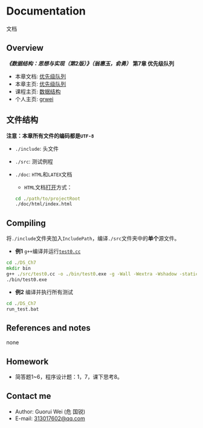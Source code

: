 # Documentation

文档

## Overview

***《数据结构：思想与实现（第2版）》（翁惠玉，俞勇）*** **第7章 优先级队列**

- 本章文档: [优先级队列](https://grwei.github.io/data-structure-homework/DS_Ch7/doc/html/index.html)
- 本章主页: [优先级队列](https://grwei.github.io/data-structure-homework/DS_Ch7/)
- 课程主页: [数据结构](https://grwei.github.io/data-structure-homework/)
- 个人主页: [grwei](https://grwei.github.io/)

## 文件结构

**注意：本章所有文件的编码都是`UTF-8`**

- `./include`: 头文件
- `./src`: 测试例程
- `./doc`: `HTML`和`LATEX`文档
  - `HTML`文档[打开](./doc/html/index.html)方式：
  
  ```bat
  cd ./path/to/projectRoot
  ./doc/html/index.html
  ```

## Compiling

将`./include`文件夹加入`IncludePath`，编译`./src`文件夹中的**单个**源文件。

- **例1** `g++`编译并运行[`test0.cc`](src/test0.cc)

```bat
cd ./DS_Ch7
mkdir bin
g++ ./src/test0.cc -o ./bin/test0.exe -g -Wall -Wextra -Wshadow -static-libgcc -fexec-charset=GBK -std=c++17 -I ./include
./bin/test0.exe
```

- **例2** 编译并执行所有测试

```bat
cd ./DS_Ch7
run_test.bat
```

## References and notes

none

## Homework

- 简答题1~6，程序设计题：1，7，课下思考8。

## Contact me

- Author: Guorui Wei (危 国锐)
- E-mail: 313017602@qq.com
